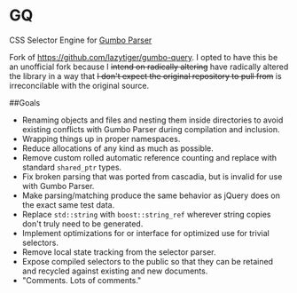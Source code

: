 # GQ
CSS Selector Engine for [Gumbo Parser](https://github.com/google/gumbo-parser)

Fork of https://github.com/lazytiger/gumbo-query. I opted to have this be an unofficial fork because I ~~intend on radically altering~~ have radically altered the library in a way that ~~I don't expect the original repository to pull from~~ is irreconcilable with the original source.

##Goals  
 - Renaming objects and files and nesting them inside directories to avoid existing conflicts with Gumbo Parser during compilation and inclusion.
 - Wrapping things up in proper namespaces.
 - Reduce allocations of any kind as much as possible.
 - Remove custom rolled automatic reference counting and replace with standard `shared_ptr` types.  
 - Fix broken parsing that was ported from cascadia, but is invalid for use with Gumbo Parser.
 - Make parsing/matching produce the same behavior as jQuery does on the exact same test data.
 - Replace `std::string` with `boost::string_ref` wherever string copies don't truly need to be generated.  
 - Implement optimizations for or interface for optimized use for trivial selectors.
 - Remove local state tracking from the selector parser.
 - Expose compiled selectors to the public so that they can be retained and recycled against existing and new documents.
 - "Comments. Lots of comments."

